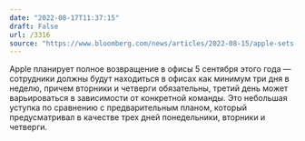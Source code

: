 ```yaml
---
date: "2022-08-17T11:37:15"
draft: False
url: /3316
source: "https://www.bloomberg.com/news/articles/2022-08-15/apple-sets-return-to-office-deadline-of-sept-5-after-delays"
---
```


Apple планирует полное возвращение в офисы 5 сентября этого года — сотрудники должны будут находиться в офисах как минимум три дня в неделю, причем вторники и четверги обязательны, третий день может варьироваться в зависимости от конкретной команды. Это небольшая уступка по сравнению с предварительным планом, который предусматривал в качестве трех дней понедельники, вторники и четверги.
